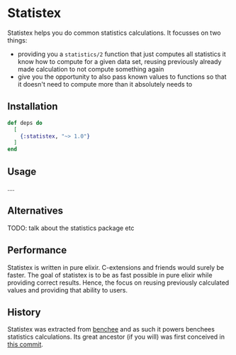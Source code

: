 # Statistex

Statistex helps you do common statistics calculations. It focusses on two things:

* providing you a `statistics/2` function that just computes all statistics it know how to compute for a given data set, reusing previously already made calculation to not compute something again
* give you the opportunity to also pass known values to functions so that it doesn't need to compute more than it absolutely needs to

## Installation

```elixir
def deps do
  [
    {:statistex, "~> 1.0"}
  ]
end
```

## Usage

....

## Alternatives

TODO: talk about the statistics package etc

## Performance

Statistex is written in pure elixir. C-extensions and friends would surely be faster. The goal of statistex is to be as fast possible in pure elixir while providing correct results. Hence, the focus on reusing previously calculated values and providing that ability to users.

## History

Statistex was extracted from [benchee](github.com/bencheeorg/benchee) and as such it powers benchees statistics calculations. Its great ancestor (if you will) was first conceived in [this commit](https://github.com/bencheeorg/benchee/commit/60fba66f927e0da20c4d16379dbf7274f77e63b5#diff-9d500e7ee9bd945a93b7172cca013d64).
